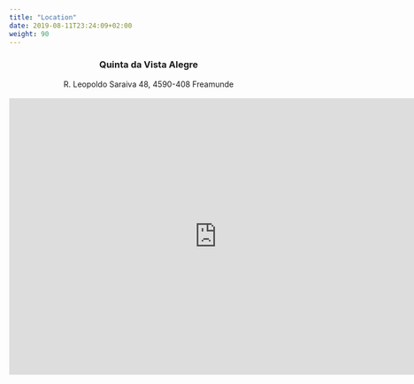 ```yaml
---
title: "Location"
date: 2019-08-11T23:24:09+02:00
weight: 90
---
```


<div align="center">
  <h3>Quinta da Vista Alegre</h3>
  R. Leopoldo Saraiva 48, 4590-408 Freamunde
</div>
<br/>
<iframe width="750" height="500" id="gmap_canvas" src="https://maps.google.com/maps?q=quinta%20da%20vista%20alegre&t=&z=13&ie=UTF8&iwloc=&output=embed" frameborder="0" scrolling="no" marginheight="0" marginwidth="0"></iframe>
